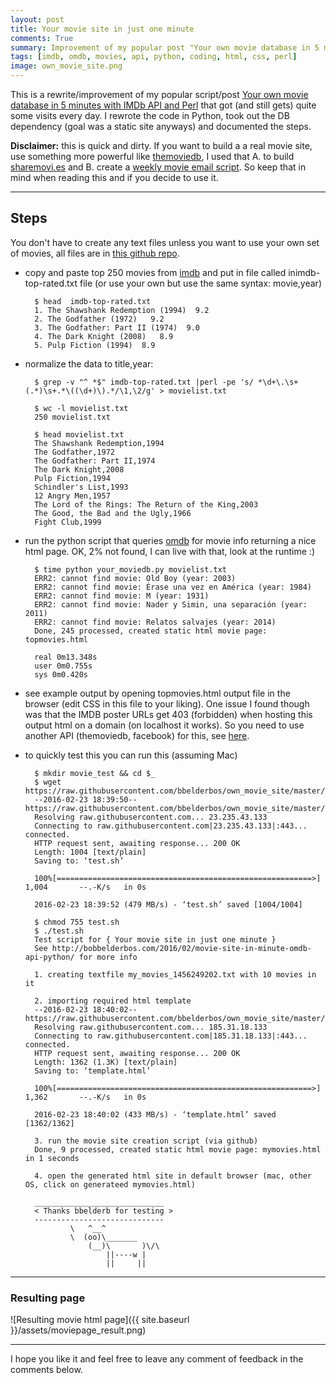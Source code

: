 ```yaml
---
layout: post
title: Your movie site in just one minute
comments: True
summary: Improvement of my popular post "Your own movie database in 5 minutes with IMDb API and Perl", rewritten in Python you can now have your own static movie html site in less than one minute!
tags: [imdb, omdb, movies, api, python, coding, html, css, perl]
image: own_movie_site.png
---
```


This is a rewrite/improvement of my popular script/post [Your own movie database in 5 minutes with IMDb API and Perl](http://bobbelderbos.com/2011/11/movie-database-imdb-api-perl/) that got (and still gets) quite some visits every day. I rewrote the code in Python, took out the DB dependency (goal was a static site anyways) and documented the steps.

**Disclaimer:** this is quick and dirty. If you want to build a a real movie site, use something more powerful like [themoviedb](http://themoviedb.org), I used that A. to build [sharemovi.es](http://bobbelderbos.com/2012/07/new-release-sharemovies-design-features/) and B. create a [weekly movie email script](http://bobbelderbos.com/2015/11/project-weekly-movie-email-with-tmdbsimple-python/). So keep that in mind when reading this and if you decide to use it.

---

## Steps

You don't have to create any text files unless you want to use your own set of movies, all files are in [this github repo](https://github.com/bbelderbos/own_movie_site).

* copy and paste top 250 movies from [imdb](http://www.imdb.com/chart/top) and put in file called inimdb-top-rated.txt file (or use your own but use the same syntax: movie,year)

        $ head  imdb-top-rated.txt
        1. The Shawshank Redemption (1994)  9.2
        2. The Godfather (1972)   9.2
        3. The Godfather: Part II (1974)  9.0
        4. The Dark Knight (2008)   8.9
        5. Pulp Fiction (1994)  8.9

* normalize the data to title,year:

        $ grep -v "^ *$" imdb-top-rated.txt |perl -pe 's/ *\d+\.\s+(.*)\s+.*\((\d+)\).*/\1,\2/g' > movielist.txt

        $ wc -l movielist.txt
        250 movielist.txt

        $ head movielist.txt
        The Shawshank Redemption,1994
        The Godfather,1972
        The Godfather: Part II,1974
        The Dark Knight,2008
        Pulp Fiction,1994
        Schindler's List,1993
        12 Angry Men,1957
        The Lord of the Rings: The Return of the King,2003
        The Good, the Bad and the Ugly,1966
        Fight Club,1999

* run the python script that queries [omdb](http://omdbapi.com/) for movie info returning a nice html page. OK, 2% not found, I can live with that, look at the runtime :)

        $ time python your_moviedb.py movielist.txt
        ERR2: cannot find movie: Old Boy (year: 2003)
        ERR2: cannot find movie: Érase una vez en América (year: 1984)
        ERR2: cannot find movie: M (year: 1931)
        ERR2: cannot find movie: Nader y Simin, una separación (year: 2011)
        ERR2: cannot find movie: Relatos salvajes (year: 2014)
        Done, 245 processed, created static html movie page: topmovies.html

        real 0m13.348s
        user 0m0.755s
        sys 0m0.420s

* see example output by opening topmovies.html output file in the browser (edit CSS in this file to your liking). One issue I found though was that the IMDB poster URLs get 403 (forbidden) when hosting this output html on a domain (on localhost it works). So you need to use another API (themoviedb, facebook) for this, see [here](http://stackoverflow.com/questions/151272/given-an-imdb-movie-id-how-do-i-programmatically-get-its-poster-image/).

* to quickly test this you can run this (assuming Mac)

        $ mkdir movie_test && cd $_
        $ wget https://raw.githubusercontent.com/bbelderbos/own_movie_site/master/test.sh
        --2016-02-23 18:39:50--  https://raw.githubusercontent.com/bbelderbos/own_movie_site/master/test.sh
        Resolving raw.githubusercontent.com... 23.235.43.133
        Connecting to raw.githubusercontent.com|23.235.43.133|:443... connected.
        HTTP request sent, awaiting response... 200 OK
        Length: 1004 [text/plain]
        Saving to: ‘test.sh’

        100%[=========================================================>] 1,004       --.-K/s   in 0s

        2016-02-23 18:39:52 (479 MB/s) - ‘test.sh’ saved [1004/1004]

        $ chmod 755 test.sh
        $ ./test.sh
        Test script for { Your movie site in just one minute }
        See http://bobbelderbos.com/2016/02/movie-site-in-minute-omdb-api-python/ for more info

        1. creating textfile my_movies_1456249202.txt with 10 movies in it

        2. importing required html template
        --2016-02-23 18:40:02--  https://raw.githubusercontent.com/bbelderbos/own_movie_site/master/template.html
        Resolving raw.githubusercontent.com... 185.31.18.133
        Connecting to raw.githubusercontent.com|185.31.18.133|:443... connected.
        HTTP request sent, awaiting response... 200 OK
        Length: 1362 (1.3K) [text/plain]
        Saving to: ‘template.html’

        100%[=========================================================>] 1,362       --.-K/s   in 0s

        2016-02-23 18:40:02 (433 MB/s) - ‘template.html’ saved [1362/1362]

        3. run the movie site creation script (via github)
        Done, 9 processed, created static html movie page: mymovies.html in 1 seconds

        4. open the generated html site in default browser (mac, other OS, click on generateed mymovies.html)

        _____________________________ 
        < Thanks bbelderb for testing >
        ----------------------------- 
                \   ^__^
                \  (oo)\_______
                    (__)\       )\/\
                        ||----w |
                        ||     ||


---

### Resulting page

![Resulting movie html page]({{ site.baseurl }}/assets/moviepage_result.png)

---

I hope you like it and feel free to leave any comment of feedback in the comments below.
